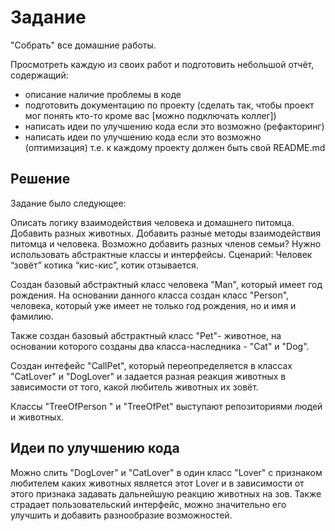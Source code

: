 # Задание

"Собрать" все домашние работы.

Просмотреть каждую из своих работ и подготовить небольшой отчёт, содержащий:

- описание наличие проблемы в коде
- подготовить документацию по проекту (сделать так, чтобы проект мог понять кто-то кроме вас [можно подключать коллег])
- написать идеи по улучшению кода если это возможно (рефакторинг)
- написать идеи по улучшению кода если это возможно (оптимизация)
т.е. к каждому проекту должен быть свой README.md

## Решение

Задание было следующее:

Описать логику взаимодействия человека и домашнего питомца.
Добавить разных животных.
Добавить разные методы взаимодействия питомца и человека.
Возможно добавить разных членов семьи?
Нужно использовать абстрактные классы и интерфейсы.
Сценарий: Человек “зовёт” котика “кис-кис”, котик отзывается.

Создан базовый абстрактный класс человека "Man", который имеет год рождения.
На основании данного класса создан класс "Person", человека, который уже имеет не только год рождения, но и имя и фамилию.

Также создан базовый абстрактный класс "Pet"- животное, на основании которого созданы два класса-наследника - "Cat" и "Dog".

Создан интефейс "CallPet", который переопределяется в классах "CatLover" и "DogLover" и задается разная реакция животных в зависимости от того, какой любитель животных их зовёт.

Классы "TreeOfPerson " и "TreeOfPet" выступают репозиториями людей и животных.

## Идеи по улучшению кода

Можно слить "DogLover" и "CatLover" в один класс "Lover"  с признаком любителем каких животных является этот Lover и в зависимости от этого признака задавать дальнейшую реакцию животных на зов.
Также страдает пользовательский интерфейс, можно значительно его улучшить и добавить разнообразие возможностей.  
